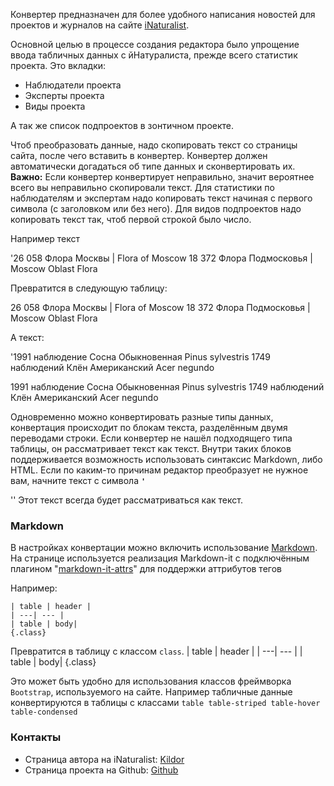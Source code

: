 Конвертер предназначен для более удобного написания новостей для проектов и журналов на сайте <a href='https://inaturalist.org' target='_blank'>iNaturalist</a>.

Основной целью в процессе создания редактора было упрощение ввода табличных данных с йНатуралиста, прежде всего статистик проекта. Это вкладки:
*	Наблюдатели проекта
*	Эксперты проекта
*	Виды проекта

А так же список подпроектов в зонтичном проекте.

Чтоб преобразовать данные, надо скопировать текст со страницы сайта, после чего вставить в конвертер. Конвертер должен автоматически догадаться об типе данных и сконвертировать их. 
**Важно:** Если конвертер конвертирует неправильно, значит вероятнее всего вы неправильно скопировали текст. Для статистики по наблюдателям и экспертам надо копировать текст начиная с первого символа (с заголовком или без него). Для видов подпроектов надо копировать текст так, чтоб первой строкой было число.

Например текст

'26 058
Флора Москвы | Flora of Moscow
18 372
Флора Подмосковья | Moscow Oblast Flora

Превратится в следующую таблицу:

26 058
Флора Москвы | Flora of Moscow
18 372
Флора Подмосковья | Moscow Oblast Flora

А текст:

'1991 наблюдение
Сосна Обыкновенная
Pinus sylvestris
1749 наблюдений
Клён Американский
Acer negundo

1991 наблюдение
Сосна Обыкновенная
Pinus sylvestris
1749 наблюдений
Клён Американский
Acer negundo

Одновременно можно конвертировать разные типы данных, конвертация происходит по блокам текста, разделённым двумя переводами строки. Если конвертер не нашёл подходящего типа таблицы, он рассматривает текст как текст. Внутри таких блоков поддерживается возможность использовать синтаксис Markdown, либо HTML. Если по каким-то причинам редактор преобразует не нужное вам, начните текст с символа **`'`**

'' Этот текст всегда будет рассматриваться как текст.

### Markdown
В настройках конвертации можно включить использование [Markdown](https://ru.wikipedia.org/wiki/Markdown). На странице используется реализация Markdown-it с подключённым плагином "[markdown-it-attrs](https://www.npmjs.com/package/markdown-it-attrs)" для поддержки аттрибутов тегов

Например:
```
| table | header |
| ---| --- |
| table | body|
{.class}
```

Превратится в таблицу с классом `class`.
| table | header |
| ---| --- |
| table | body|
{.class}
 
 Это может быть удобно для использования классов фреймворка `Bootstrap`, используемого на сайте. Например табличные данные конвертируются в таблицы с классами `table table-striped table-hover table-condensed`


### Контакты
* Страница автора на iNaturalist: [Kildor](https://www.inaturalist.org/people/kildor)
* Страница проекта на Github: [Github](https://github.com/Kildor/inat-news-converter)